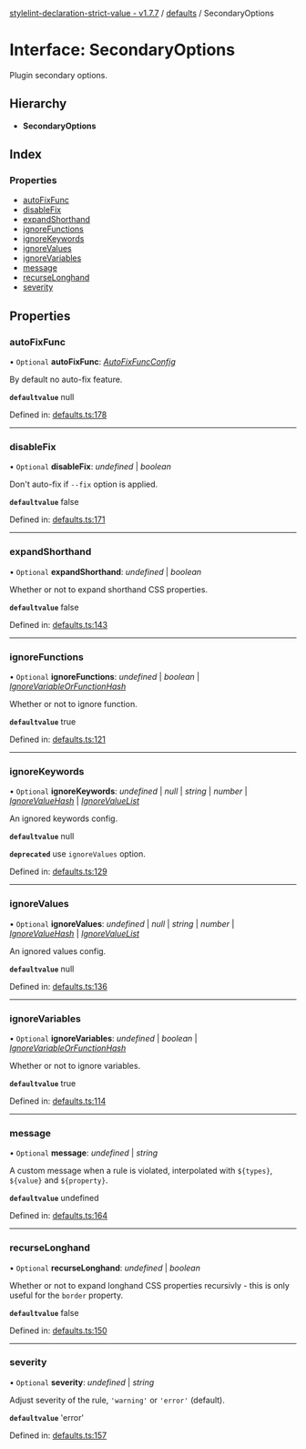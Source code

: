 [stylelint-declaration-strict-value - v1.7.7](../README.md) / [defaults](../modules/defaults.md) / SecondaryOptions

# Interface: SecondaryOptions

Plugin secondary options.

## Hierarchy

* **SecondaryOptions**

## Index

### Properties

* [autoFixFunc](defaults.secondaryoptions.md#autofixfunc)
* [disableFix](defaults.secondaryoptions.md#disablefix)
* [expandShorthand](defaults.secondaryoptions.md#expandshorthand)
* [ignoreFunctions](defaults.secondaryoptions.md#ignorefunctions)
* [ignoreKeywords](defaults.secondaryoptions.md#ignorekeywords)
* [ignoreValues](defaults.secondaryoptions.md#ignorevalues)
* [ignoreVariables](defaults.secondaryoptions.md#ignorevariables)
* [message](defaults.secondaryoptions.md#message)
* [recurseLonghand](defaults.secondaryoptions.md#recurselonghand)
* [severity](defaults.secondaryoptions.md#severity)

## Properties

### autoFixFunc

• `Optional` **autoFixFunc**: [*AutoFixFuncConfig*](../modules/defaults.md#autofixfuncconfig)

By default no auto-fix feature.

**`defaultvalue`** null

Defined in: [defaults.ts:178](https://github.com/AndyOGo/stylelint-declaration-strict-value/blob/5625b4a/src/defaults.ts#L178)

___

### disableFix

• `Optional` **disableFix**: *undefined* \| *boolean*

Don't auto-fix if `--fix` option is applied.

**`defaultvalue`** false

Defined in: [defaults.ts:171](https://github.com/AndyOGo/stylelint-declaration-strict-value/blob/5625b4a/src/defaults.ts#L171)

___

### expandShorthand

• `Optional` **expandShorthand**: *undefined* \| *boolean*

Whether or not to expand shorthand CSS properties.

**`defaultvalue`** false

Defined in: [defaults.ts:143](https://github.com/AndyOGo/stylelint-declaration-strict-value/blob/5625b4a/src/defaults.ts#L143)

___

### ignoreFunctions

• `Optional` **ignoreFunctions**: *undefined* \| *boolean* \| [*IgnoreVariableOrFunctionHash*](defaults.ignorevariableorfunctionhash.md)

Whether or not to ignore function.

**`defaultvalue`** true

Defined in: [defaults.ts:121](https://github.com/AndyOGo/stylelint-declaration-strict-value/blob/5625b4a/src/defaults.ts#L121)

___

### ignoreKeywords

• `Optional` **ignoreKeywords**: *undefined* \| *null* \| *string* \| *number* \| [*IgnoreValueHash*](defaults.ignorevaluehash.md) \| [*IgnoreValueList*](../modules/defaults.md#ignorevaluelist)

An ignored keywords config.

**`defaultvalue`** null

**`deprecated`** use `ignoreValues` option.

Defined in: [defaults.ts:129](https://github.com/AndyOGo/stylelint-declaration-strict-value/blob/5625b4a/src/defaults.ts#L129)

___

### ignoreValues

• `Optional` **ignoreValues**: *undefined* \| *null* \| *string* \| *number* \| [*IgnoreValueHash*](defaults.ignorevaluehash.md) \| [*IgnoreValueList*](../modules/defaults.md#ignorevaluelist)

An ignored values config.

**`defaultvalue`** null

Defined in: [defaults.ts:136](https://github.com/AndyOGo/stylelint-declaration-strict-value/blob/5625b4a/src/defaults.ts#L136)

___

### ignoreVariables

• `Optional` **ignoreVariables**: *undefined* \| *boolean* \| [*IgnoreVariableOrFunctionHash*](defaults.ignorevariableorfunctionhash.md)

Whether or not to ignore variables.

**`defaultvalue`** true

Defined in: [defaults.ts:114](https://github.com/AndyOGo/stylelint-declaration-strict-value/blob/5625b4a/src/defaults.ts#L114)

___

### message

• `Optional` **message**: *undefined* \| *string*

A custom message when a rule is violated, interpolated with `${types}`, `${value}` and `${property}`.

**`defaultvalue`** undefined

Defined in: [defaults.ts:164](https://github.com/AndyOGo/stylelint-declaration-strict-value/blob/5625b4a/src/defaults.ts#L164)

___

### recurseLonghand

• `Optional` **recurseLonghand**: *undefined* \| *boolean*

Whether or not to expand longhand CSS properties recursivly - this is only useful for the `border` property.

**`defaultvalue`** false

Defined in: [defaults.ts:150](https://github.com/AndyOGo/stylelint-declaration-strict-value/blob/5625b4a/src/defaults.ts#L150)

___

### severity

• `Optional` **severity**: *undefined* \| *string*

Adjust severity of the rule, `'warning'` or `'error'` (default).

**`defaultvalue`** 'error'

Defined in: [defaults.ts:157](https://github.com/AndyOGo/stylelint-declaration-strict-value/blob/5625b4a/src/defaults.ts#L157)
